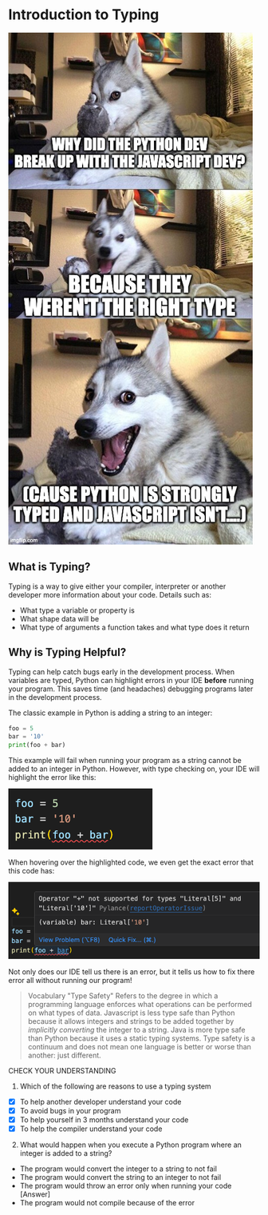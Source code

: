 # Introduction to Typing

![dad joke about types dating](/images/memes/type_dating_meme.jpg)

## What is Typing?

Typing is a way to give either your compiler, interpreter or another developer more information about your code. Details such as:

- What type a variable or property is 
- What shape data will be
- What type of arguments a function takes and what type does it return

## Why is Typing Helpful?

Typing can help catch bugs early in the development process. When variables are typed, Python can highlight errors in your IDE **before** running your program. This saves time (and headaches) debugging programs later in the development process.

The classic example in Python is adding a string to an integer:

```py
foo = 5
bar = '10'
print(foo + bar)
```

This example will fail when running your program as a string cannot be added to an integer in Python. However, with type checking on, your IDE will highlight the error like this:

![error highlighting in Python](/images/code_snippets/error_highlighting.png)

When hovering over the highlighted code, we even get the exact error that this code has:

![error highlighting in Python](/images/code_snippets/error_fix_suggestion.png)

Not only does our IDE tell us there is an error, but it tells us how to fix there error all without running our program!

> Vocabulary "Type Safety"
> Refers to the degree in which a programming language enforces what operations can be performed on what types of data.
> Javascript is less type safe than Python because it allows integers and strings to be added together by *implicitly converting* the integer to a string. Java is more type safe than Python because it uses a static typing systems.
> Type safety is a continuum and does not mean one language is better or worse than another: just different.


CHECK YOUR UNDERSTANDING

1. Which of the following are reasons to use a typing system

- [x] To help another developer understand your code
- [x] To avoid bugs in your program
- [x] To help yourself in 3 months understand your code
- [x] To help the compiler understand your code

2. What would happen when you execute a Python program where an integer is added to a string?

- The program would convert the integer to a string to not fail
- The program would convert the string to an integer to not fail
- The program would throw an error only when running your code [Answer] 
- The program would not compile because of the error

